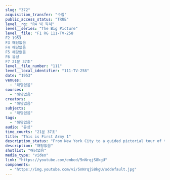 ```yaml
---
slug: "372"
acquisition_transfer: "수집"
public_access_status: "TRUE"
level__rg: "R4 빅 픽쳐"
level__series: "The Big Picture"
level__file: "F1 RG 111-TV-258
F2 1953
F3 해당없음
F4 해당없음
F5 해당없음
F6 유성
F7 21분 37초"
level__file_number: "111"
level__local_identifier: "111-TV-258"
date: "1953"
venues: 
  - "해당없음"
sources: 
  - "해당없음"
creators: 
  - "해당없음"
subjects: 
  - "해당없음"
tags: 
  - "해당없음"
audio: "유성"
time_courts: "21분 37초"
title: "This is First Army 1"
description_status: "From New York City to a guided pictorial tour of the eight states of the First Army, THE BIG PICTURE opens the first of a series of the Continental Armies."
description: "해당없음"
shotlist: "해당없음"
media_type: "video"
link: "https://youtube.com/embed/5nNrqjS8kgU"
components: 
  - "https://img.youtube.com/vi/5nNrqjS8kgU/sddefault.jpg"
---
```

